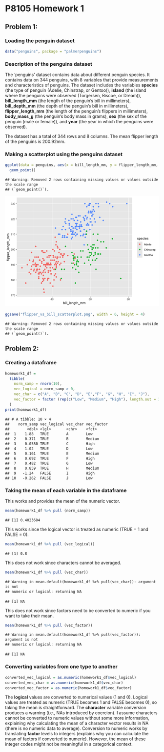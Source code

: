 P8105 Homework 1
================

## Problem 1:

### Loading the penguin dataset

``` r
data("penguins", package = "palmerpenguins")
```

### Description of the penguins dataset

The ‘penguins’ dataset contains data about different penguin species. It
contains data on 344 penguins, with 8 variables that provide
measurements and characteristics of penguins. The dataset includes the
variables **species** (the type of penguin (Adelie, Chinstrap, or
Gentoo)), **island** (the island where the penguins were observed
(Torgersen, Biscoe, or Dream)), **bill_length_mm** (the length of the
penguin’s bill in millimeters), **bill_depth_mm** (the depth of the
penguin’s bill in millimeters), **flipper_length_mm** (the length of the
penguin’s flippers in millimeters), **body_mass_g** (the penguin’s body
mass in grams), **sex** (the sex of the penguin (male or female)), and
**year** (the year in which the penguins were observed).

The dataset has a total of 344 rows and 8 columns. The mean flipper
length of the penguins is 200.92mm.

### Making a scatterplot using the penguins dataset

``` r
ggplot(data = penguins, aes(x = bill_length_mm, y = flipper_length_mm, color = species)) + 
  geom_point()
```

    ## Warning: Removed 2 rows containing missing values or values outside the scale range
    ## (`geom_point()`).

![](p8105_hw1_ss6985_files/figure-gfm/yx_scatter-1.png)<!-- -->

``` r
ggsave("flipper_vs_bill_scatterplot.png", width = 6, height = 4)
```

    ## Warning: Removed 2 rows containing missing values or values outside the scale range
    ## (`geom_point()`).

## Problem 2:

### Creating a dataframe

``` r
homework1_df = 
  tibble(
    norm_samp = rnorm(10),
    vec_logical = norm_samp > 0,
    vec_char = c("A", "B", "C", "D", "E","F", "G", "H", "I", "J"),
    vec_factor = factor (rep(c("Low", "Medium", "High"), length.out = 10))
  )
print(homework1_df)
```

    ## # A tibble: 10 × 4
    ##    norm_samp vec_logical vec_char vec_factor
    ##        <dbl> <lgl>       <chr>    <fct>     
    ##  1    1.88   TRUE        A        Low       
    ##  2    0.371  TRUE        B        Medium    
    ##  3    0.0580 TRUE        C        High      
    ##  4    1.02   TRUE        D        Low       
    ##  5    0.161  TRUE        E        Medium    
    ##  6    0.692  TRUE        F        High      
    ##  7    0.482  TRUE        G        Low       
    ##  8    0.859  TRUE        H        Medium    
    ##  9   -1.24   FALSE       I        High      
    ## 10   -0.262  FALSE       J        Low

### Taking the mean of each variable in the dataframe

This works and provides the mean of the numeric vector.

``` r
mean(homework1_df %>% pull (norm_samp))  
```

    ## [1] 0.4023684

This works since the logical vector is treated as numeric (TRUE = 1 and
FALSE = 0).

``` r
mean(homework1_df %>% pull (vec_logical))
```

    ## [1] 0.8

This does not work since characters cannot be averaged.

``` r
mean(homework1_df %>% pull (vec_char))
```

    ## Warning in mean.default(homework1_df %>% pull(vec_char)): argument is not
    ## numeric or logical: returning NA

    ## [1] NA

This does not work since factors need to be converted to numeric if you
want to take their mean.

``` r
mean(homework1_df %>% pull (vec_factor))
```

    ## Warning in mean.default(homework1_df %>% pull(vec_factor)): argument is not
    ## numeric or logical: returning NA

    ## [1] NA

### Converting variables from one type to another

``` r
converted_vec_logical = as.numeric(homework1_df$vec_logical)
converted_vec_char = as.numeric(homework1_df$vec_char)
converted_vec_factor = as.numeric(homework1_df$vec_factor)
```

The **logical** values are converted to numerical values (1 and 0).
Logical values are treated as numeric (TRUE becomes 1 and FALSE becomes
0), so taking the mean is straightforward. The **character** variable
conversion produces a warning (i.e., NAs introduced by coercion). I
assume characters cannot be converted to numeric values without some
more information, explaining why calculating the mean of a character
vector results in NA (there is no numeric data to average). Conversion
to numeric works by translating **factor** levels to integers (explains
why you can calculate the mean of factors if converted to numeric).
However, the mean of these integer codes might not be meaningful in a
categorical context.
